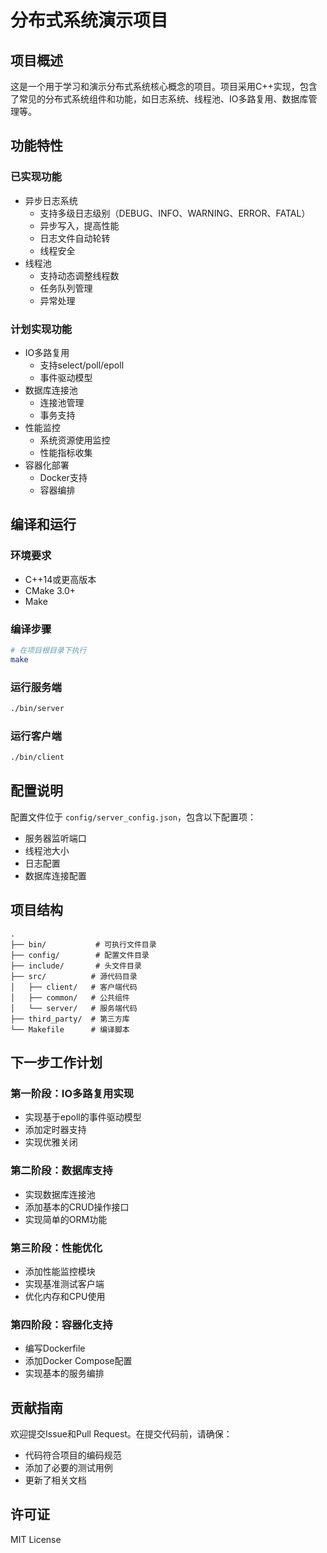# 分布式系统演示项目

## 项目概述
这是一个用于学习和演示分布式系统核心概念的项目。项目采用C++实现，包含了常见的分布式系统组件和功能，如日志系统、线程池、IO多路复用、数据库管理等。

## 功能特性

### 已实现功能
- 异步日志系统
  - 支持多级日志级别（DEBUG、INFO、WARNING、ERROR、FATAL）
  - 异步写入，提高性能
  - 日志文件自动轮转
  - 线程安全
- 线程池
  - 支持动态调整线程数
  - 任务队列管理
  - 异常处理

### 计划实现功能
- IO多路复用
  - 支持select/poll/epoll
  - 事件驱动模型
- 数据库连接池
  - 连接池管理
  - 事务支持
- 性能监控
  - 系统资源使用监控
  - 性能指标收集
- 容器化部署
  - Docker支持
  - 容器编排

## 编译和运行

### 环境要求
- C++14或更高版本
- CMake 3.0+
- Make

### 编译步骤
```bash
# 在项目根目录下执行
make
```

### 运行服务端
```bash
./bin/server
```

### 运行客户端
```bash
./bin/client
```

## 配置说明
配置文件位于 `config/server_config.json`，包含以下配置项：
- 服务器监听端口
- 线程池大小
- 日志配置
- 数据库连接配置

## 项目结构
```
.
├── bin/           # 可执行文件目录
├── config/        # 配置文件目录
├── include/       # 头文件目录
├── src/          # 源代码目录
│   ├── client/   # 客户端代码
│   ├── common/   # 公共组件
│   └── server/   # 服务端代码
├── third_party/  # 第三方库
└── Makefile      # 编译脚本
```

## 下一步工作计划

### 第一阶段：IO多路复用实现
- 实现基于epoll的事件驱动模型
- 添加定时器支持
- 实现优雅关闭

### 第二阶段：数据库支持
- 实现数据库连接池
- 添加基本的CRUD操作接口
- 实现简单的ORM功能

### 第三阶段：性能优化
- 添加性能监控模块
- 实现基准测试客户端
- 优化内存和CPU使用

### 第四阶段：容器化支持
- 编写Dockerfile
- 添加Docker Compose配置
- 实现基本的服务编排

## 贡献指南
欢迎提交Issue和Pull Request。在提交代码前，请确保：
- 代码符合项目的编码规范
- 添加了必要的测试用例
- 更新了相关文档

## 许可证
MIT License